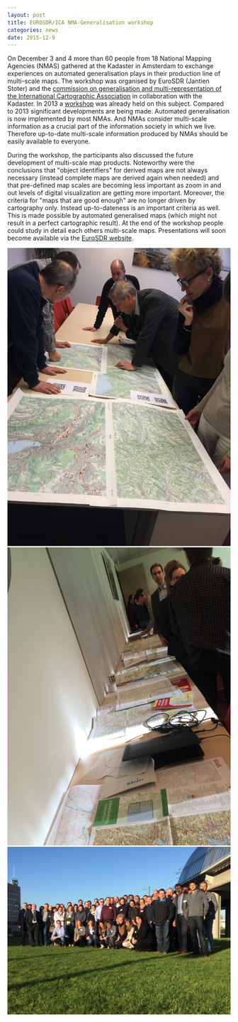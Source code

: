 ```yaml
---
layout: post
title: EUROSDR/ICA NMA-Generalisation workshop
categories: news
date: 2015-12-9
---
```


On December 3 and 4 more than 60 people from 18 National Mapping Agencies (NMAS) gathered at the Kadaster in Amsterdam to exchange experiences on automated generalisation plays in their production line of multi-scale maps. The workshop was organised by EuroSDR (Jantien Stoter) and the [commission on generalisation and multi-representation of the International Cartographic Association](http://generalisation.icaci.org) in collaboration with the Kadaster.
In 2013 a [workshop](http://generalisation.icaci.org/index.php/prevevents/11-previous-events-details/48-nma-symposium-2013-general) was already held on this subject. Compared to 2013 significant developments are being made. Automated generalisation is now implemented by most NMAs. And NMAs consider multi-scale information as a crucial part of the information society in which we live. Therefore up-to-date multi-scale information produced by NMAs should be easily available to everyone.

During the workshop, the participants also discussed the future development of multi-scale map products. Noteworthy were the conclusions that "object identifiers" for derived maps are not always necessary (instead complete maps are derived again when needed) and that pre-defined map scales are becoming less important as zoom in and out levels of digital visualization are getting more important. Moreover, the criteria for "maps that are good enough" are no longer driven by cartography only. Instead up-to-dateness is an important criteria as well. This is made possible by automated generalised maps (which might not result in a perfect cartographic result).
At the end of the workshop people could study in detail each others multi-scale maps. Presentations will soon become available via the [EuroSDR website](http://www.eurosdr.net).

<div class="row">
  <div class="col-sm-12 col-md-4">
    <img src="/img/2015/NMAworkshop1.jpg" />
  </div>
  <div class="col-sm-12 col-md-4">
    <img src="/img/2015/NMAworkshop2.jpg" />
  </div>
  <div class="col-sm-12 col-md-4">
    <img src="/img/2015/NMAworkshop3.jpg" />
  </div>
</div>